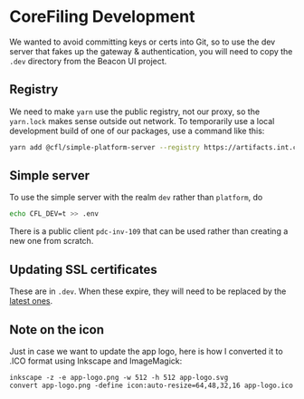 CoreFiling Development
======================

We wanted to avoid committing keys or certs into Git, so to use the dev server that
fakes up the gateway & authentication, you will need to copy the `.dev` directory
from the Beacon UI project.


Registry
--------

We need to make `yarn` use the public registry, not our proxy, so the `yarn.lock`
makes sense outside out network. To temporarily use a local development build
of one of our packages, use a command like this:

```bash
yarn add @cfl/simple-platform-server --registry https://artifacts.int.corefiling.com/api/npm/cfl-npm/
```


Simple server
-------------

To use the simple server with the realm `dev` rather than `platform`, do

```bash
echo CFL_DEV=t >> .env
```

There is a public client `pdc-inv-109` that can be used rather than creating a
new one from scratch.


Updating SSL certificates
-------------------------

These are in `.dev`. When these expire, they will need to be replaced by the [latest ones](https://wiki.int.corefiling.com/cfl/CflDotIo).



Note on the icon
----------------

Just in case we want to update the app logo, here is how I converted it to .ICO format using Inkscape and ImageMagick:

    inkscape -z -e app-logo.png -w 512 -h 512 app-logo.svg
    convert app-logo.png -define icon:auto-resize=64,48,32,16 app-logo.ico
